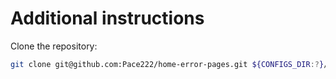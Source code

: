 # Additional instructions

Clone the repository:

```bash
git clone git@github.com:Pace222/home-error-pages.git ${CONFIGS_DIR:?}/error-pages
```
